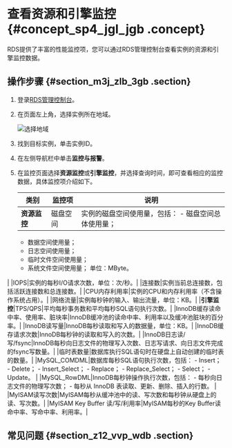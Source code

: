 # 查看资源和引擎监控 {#concept_sp4_jgl_jgb .concept}

RDS提供了丰富的性能监控项，您可以通过RDS管理控制台查看实例的资源和引擎监控数据。

## 操作步骤 {#section_m3j_zlb_3gb .section}

1.  登录[RDS管理控制台](https://rds.console.aliyun.com/)。
2.  在页面左上角，选择实例所在地域。

    ![选择地域](http://static-aliyun-doc.oss-cn-hangzhou.aliyuncs.com/assets/img/7814/156810193436543_zh-CN.png)

3.  找到目标实例，单击实例ID。
4.  在左侧导航栏中单击**监控与报警**。
5.  在监控页面选择**资源监控**或**引擎监控**，并选择查询时间，即可查看相应的监控数据，具体监控项介绍如下。

    |类别|监控项|说明|
    |--|---|--|
    |**资源监控**|磁盘空间|实例的磁盘空间使用量，包括：     -   磁盘空间总体使用量；
    -   数据空间使用量；
    -   日志空间使用量；
    -   临时文件空间使用量；
    -   系统文件空间使用量；
 单位：MByte。

 |
    |IOPS|实例的每秒I/O请求次数，单位：次/秒。|
    |连接数|实例当前总连接数，包括活跃连接数和总连接数。|
    |CPU内存利用率|实例的CPU和内存利用率（不含操作系统占用）。|
    |网络流量|实例每秒钟的输入、输出流量，单位：KB。|
    |**引擎监控**|TPS/QPS|平均每秒事务数和平均每秒SQL语句执行次数。|
    |InnoDB缓存读命中率、使用率、脏块率|InnoDB缓冲池的读命中率、利用率以及缓冲池脏块的百分率。|
    |InnoDB读写量|InnoDB每秒读取和写入的数据量，单位：KB。|
    |InnoDB缓存请求次数|InnoDB每秒钟的读取和写入的次数。|
    |InnoDB日志读/写/fsync|InnoDB每秒向日志文件的物理写入次数、日志写请求、向日志文件完成的fsync写数量。|
    |临时表数量|数据库执行SQL语句时在硬盘上自动创建的临时表的数量。|
    |MySQL\_COMDML|数据库每秒SQL语句执行次数，包括：     -   Insert；
    -   Delete；
    -   Insert\_Select；
    -   Replace；
    -   Replace\_Select；
    -   Select；
    -   Update。
 |
    |MySQL\_RowDML|InnoDB每秒钟操作执行次数，包括：     -   每秒向日志文件的物理写次数；
    -   每秒从 InnoDB 表读取、更新、删除、插入的行数。
 |
    |MyISAM读写次数|MyISAM每秒从缓冲池中的读、写次数和每秒钟从硬盘上的读、写次数。|
    |MyISAM Key Buffer 读/写/利用率|MyISAM每秒的Key Buffer读命中率、写命中率、利用率。|


## 常见问题 {#section_z12_vvp_wdb .section}

